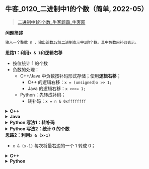 ## 牛客_0120_二进制中1的个数（简单, 2022-05）
<!--info
tags: [位运算, 经典]
source: 牛客
level: 简单
number: '0120'
name: 二进制中1的个数
companies: []
-->

> [二进制中1的个数_牛客题霸_牛客网](https://www.nowcoder.com/practice/8ee967e43c2c4ec193b040ea7fbb10b8)

<summary><b>问题简述</b></summary>

```txt
输入一个整数 n ，输出该数32位二进制表示中1的个数。其中负数用补码表示。
```

<!-- 
<details><summary><b>详细描述</b></summary>

```txt
```

</details>
-->

<!-- <div align="center"><img src="../../../_assets/xxx.png" height="300" /></div> -->

<summary><b>思路1：利用<code>x & 1</code>和逻辑右移</b></summary>

- 按位统计 1 的个数
- 负数的处理：
    - C++/Java 中负数按补码形式存储；使用**逻辑右移**；
        - C++ 的逻辑右移：`x = (unsigned)x >> 1;`
        - Java 的逻辑右移：`x >>>= 1;`
    - Python：先转成补码；
        - 转补码：`x = n & 0xffffffff`

<details><summary><b>C++</b></summary>

```cpp
class Solution {
public:
     int NumberOf1(int x) {
         int cnt = 0;
         while (x) {
            if (x & 1) cnt += 1;
            x = (unsigned)x >> 1;  // C++ 中逻辑右移要先转无符号
         }
         
         return cnt;
     }
};
```

</details>


<details><summary><b>Java</b></summary>

```java
public class Solution {
    public int NumberOf1(int x) {
        int cnt = 0;
        while (x != 0) {
            if ((x & 1) != 0) cnt += 1;
            x >>>= 1;  // Java 中的逻辑右移
        }
        return cnt;
    }
}
```

</details>


<details><summary><b>Python 写法1：转补码</b></summary>

```python
class Solution:
    def NumberOf1(self , n: int) -> int:
        
        x = n & 0xffffffff  # 转补码
        cnt = 0
        while x:
            if x & 1: cnt += 1
            x >>= 1
        return cnt
```

</details>

<details><summary><b>Python 写法2：统计 0 的个数</b></summary>

```python
class Solution:
    def NumberOf1(self , n: int) -> int:
        
        x = abs(n)
        cnt = 0
        while x:
            if (n > 0 and x & 1 == 1) or (n < 0 and x & 1 == 0):
                cnt += 1
            x >>= 1
        
        return cnt if n >= 0 else 32 - cnt
```

</details>


<summary><b>思路2：利用<code>x & (x-1)</code></b></summary>

- `x & (x-1)` 每次将最右边的一个 1 转成 0；

<details><summary><b>C++</b></summary>

```cpp
class Solution {
public:
     int NumberOf1(int x) {
         int cnt = 0;
         while (x) {
            cnt += 1;
            x &= (x - 1);
         }
         
         return cnt;
     }
};
```

</details>

<details><summary><b>Python</b></summary>

```python
class Solution:
    def NumberOf1(self , n: int) -> int:
        
        x = n & 0xffffffff
        cnt = 0
        while x:
            cnt += 1
            x &= x - 1
        return cnt
```

</details>